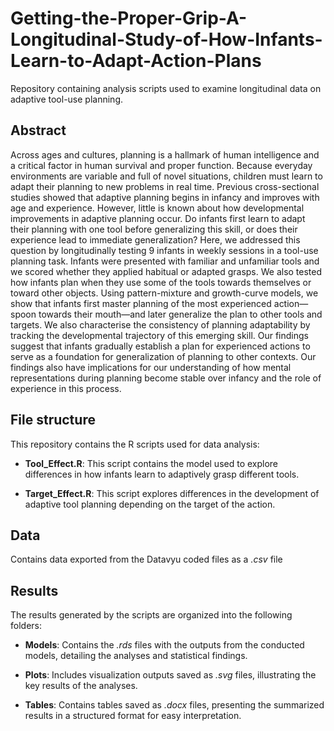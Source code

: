 # Getting-the-Proper-Grip-A-Longitudinal-Study-of-How-Infants-Learn-to-Adapt-Action-Plans

Repository containing analysis scripts used to examine longitudinal data on adaptive tool-use planning.

## Abstract
Across ages and cultures, planning is a hallmark of human intelligence and a critical factor in human survival and proper function. Because everyday environments are variable and full of novel situations, children must learn to adapt their planning to new problems in real time. Previous cross-sectional studies showed that adaptive planning begins in infancy and improves with age and experience. However, little is known about how developmental improvements in adaptive planning occur. Do infants first learn to adapt their planning with one tool before generalizing this skill, or does their experience lead to immediate generalization? Here, we addressed this question by longitudinally testing 9 infants in weekly sessions in a tool-use planning task. Infants were presented with familiar and unfamiliar tools and we scored whether they applied habitual or adapted grasps. We also tested how infants plan when they use some of the tools towards themselves or toward other objects. Using pattern-mixture and growth-curve models, we show that infants first master planning of the most experienced action—spoon towards their mouth—and later generalize the plan to other tools and targets. We also characterise the consistency of planning adaptability by tracking the developmental trajectory of this emerging skill. Our findings suggest that infants gradually establish a plan for experienced actions to serve as a foundation for generalization of planning to other contexts. Our findings also have implications for our understanding of how mental representations during planning become stable over infancy and the role of experience in this process.

## File structure

This repository contains the R scripts used for data analysis:

 - **Tool_Effect.R**:
    This script contains the model used to explore differences in how infants learn to adaptively grasp different tools.

 - **Target_Effect.R**:
    This script explores differences in the development of adaptive tool planning depending on the target of the action.


## Data
Contains data exported from the Datavyu coded files as a *.csv* file


## Results

The results generated by the scripts are organized into the following folders:

- **Models**:
   Contains the *.rds* files with the outputs from the conducted models, detailing the analyses and statistical findings.

- **Plots**:
   Includes visualization outputs saved as *.svg* files, illustrating the key results of the analyses.

- **Tables**:
   Contains tables saved as *.docx* files, presenting the summarized results in a structured format for easy interpretation.